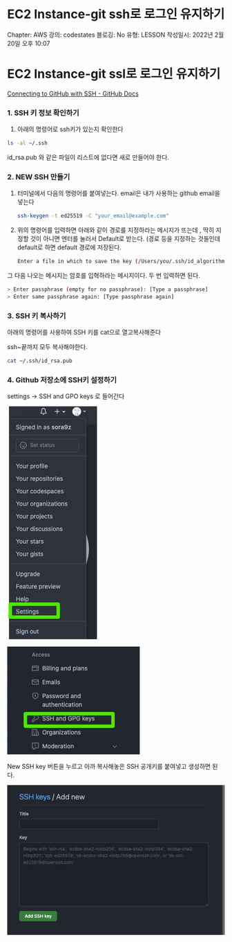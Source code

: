 # EC2 Instance-git ssh로 로그인 유지하기

Chapter: AWS
강의: codestates
블로깅: No
유형: LESSON
작성일시: 2022년 2월 20일 오후 10:07

# EC2 Instance-git ssl로 로그인 유지하기

[Connecting to GitHub with SSH - GitHub Docs](https://docs.github.com/en/authentication/connecting-to-github-with-ssh)

### 1. SSH 키 정보 확인하기

1. 아래의 명령어로 ssh키가 있는지 확인한다

```bash
ls -al ~/.ssh
```

id_rsa.pub 와 같은 파일이 리스트에 없다면 새로 만들어야 한다.

### 2. NEW SSH 만들기

1. 터미널에서 다음의 명령어를 붙여넣는다. email은 내가 사용하는 github email을 넣는다

   ```bash
   ssh-keygen -t ed25519 -C "your_email@example.com"
   ```

2. 위의 명령어를 입력하면 아래와 같이 경로를 지정하라는 메시지가 뜨는데 , 딱히 지정할 것이 아니면 엔터를 눌러서 Default로 받는다. (경로 등을 지정하는 것들인데 default로 하면 default 경로에 저장된다.

   ```bash
   Enter a file in which to save the key (/Users/you/.ssh/id_algorithm): [Press enter]
   ```

그 다음 나오는 메시지는 암호를 입혁하라는 메시지이다. 두 번 입력하면 된다.

```bash
> Enter passphrase (empty for no passphrase): [Type a passphrase]
> Enter same passphrase again: [Type passphrase again]
```

### 3. SSH 키 복사하기

아래의 명령어를 사용하여 SSH 키를 cat으로 열고복사해준다

ssh~끝까지 모두 복사해야한다.

```bash
cat ~/.ssh/id_rsa.pub
```

### 4. Github 저장소에 SSH키 설정하기

settings → SSH and GPO keys 로 들어간다

![Untitled](img//Untitled.png)

![Untitled](img/Untitled%201.png)

New SSH key 버튼을 누르고 아까 복사해놓은 SSH 공개키를 붙여넣고 생성하면 된다.

![Untitled](img//Untitled%202.png)
